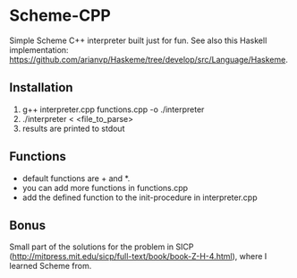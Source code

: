 Scheme-CPP
========

Simple Scheme C++ interpreter built just for fun. See also this Haskell implementation: https://github.com/arianvp/Haskeme/tree/develop/src/Language/Haskeme.

Installation
------------
1. g++ interpreter.cpp functions.cpp -o ./interpreter
2. ./interpreter < <file_to_parse>
3. results are printed to stdout

Functions
---------
- default functions are + and *. 
- you can add more functions in functions.cpp
- add the defined function to the init-procedure in interpreter.cpp

Bonus
---------
Small part of the solutions for the problem in SICP (http://mitpress.mit.edu/sicp/full-text/book/book-Z-H-4.html), where I learned Scheme from.